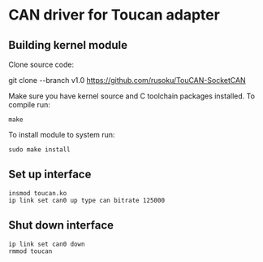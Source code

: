 CAN driver for Toucan adapter
====

Building kernel module
----

Clone source code:

git clone --branch v1.0 https://github.com/rusoku/TouCAN-SocketCAN

Make sure you have kernel source and C toolchain packages installed.
To compile run:

    make

To install module to system run:

    sudo make install


Set up interface
----

    insmod toucan.ko
    ip link set can0 up type can bitrate 125000


Shut down interface
----

    ip link set can0 down
    rmmod toucan



